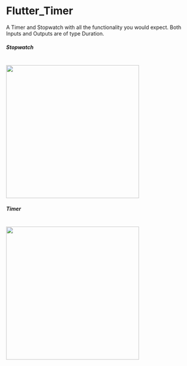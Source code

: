 # Flutter_Timer
A Timer and Stopwatch with all the functionality you would expect. Both Inputs and Outputs are of type Duration. 

<h5>Stopwatch</h5>
<br>
<img src="https://media.giphy.com/media/DQdmcrEwAFqneM6tiL/giphy.gif" width="360"/>
<br>
<h5>Timer</h5>
<br>
<img src="https://media.giphy.com/media/5qFCRiENukaLzB7Yoy/giphy.gif" width="360"/>
<br>
